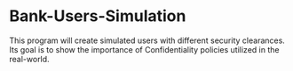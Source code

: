 # Bank-Users-Simulation
This program will create simulated users with different security clearances. Its goal is to show the importance of Confidentiality policies utilized in the real-world.
